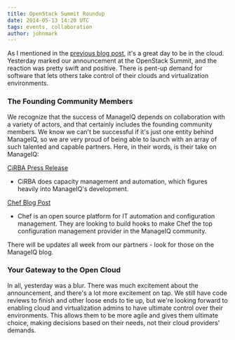 ```yaml
---
title: OpenStack Summit Roundup
date: 2014-05-13 14:20 UTC
tags: events, collaboration
author: johnmark
---
```


As I mentioned in the [previous blog post](/blog/2014/05/welcome-to-the-manageiq-community/), 
it's a great day to be in the cloud. Yesterday marked our announcement 
at the OpenStack Summit, and the reaction was pretty swift and positive.
There is pent-up demand for software that lets others take control of 
their clouds and virtualization environments. 

### The Founding Community Members

We recognize that the success of ManageIQ depends on collaboration with
a variety of actors, and that certainly includes the founding community
members. We know we can't be successful if it's just one entity behind
ManageIQ, so we are very proud of being able to launch with an array of 
such talented and capable partners. Here, in their words, is their take
on ManageIQ:

[CiRBA Press Release](http://www.marketwatch.com/story/cirba-joins-red-hat-in-open-cloud-management-community-2014-05-12)
 - CiRBA does capacity management and
automation, which figures heavily into ManageIQ's development. 

[Chef Blog Post](http://www.getchef.com/blog/2014/05/12/chef-joins-red-hats-manageiq-community/)
 - Chef is an open source platform for IT automation and
configuration management. They are looking to build hooks to make Chef
the top configuration management provider in the ManageIQ community.

There will be updates all week from our partners - look for those on 
the ManageIQ blog. 

### Your Gateway to the Open Cloud

In all, yesterday was a blur. There was much excitement about the
announcement, and there's a lot more excitement on tap. We still have
code reviews to finish and other loose ends to tie up, but we're 
looking forward to enabling cloud and virtualization admins to have
ultimate control over their environments. This allows them to be more
agile and gives them ultimate choice, making decisions based on their
needs, not their cloud providers' demands.

